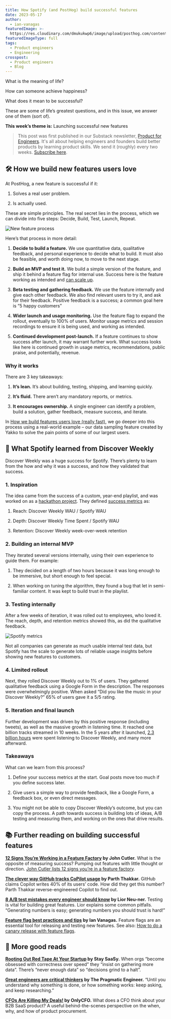```yaml
---
title: How Spotify (and PostHog) build successful features
date: 2023-05-17
author:
  - ian-vanagas
featuredImage: >-
  https://res.cloudinary.com/dmukukwp6/image/upload/posthog.com/contents/images/blog/prodhog.png
featuredImageType: full
tags:
  - Product engineers
  - Engineering
crosspost:
  - Product engineers
  - Blog
---
```


What is the meaning of life?

How can someone achieve happiness?

What does it mean to be successful?

These are some of life’s greatest questions, and in this issue, we answer one of them (sort of).

**This week’s theme is:** Launching successful new features

> This post was first published in our Substack newsletter, [Product for Engineers](https://newsletter.posthog.com/). It's all about helping engineers and founders build better products by learning product skills. We send it (roughly) every two weeks. [Subscribe here](https://newsletter.posthog.com/subscribe).

## 🛠️ How we build new features users love
At PostHog, a new feature is successful if it:

1. Solves a real user problem.

2. Is actually used.

These are simple principles. The real secret lies in the process, which we can divide into five steps: Decide, Build, Test, Launch, Repeat.

![New feature process](https://res.cloudinary.com/dmukukwp6/image/upload/v1710055416/posthog.com/contents/images/blog/build-features-users-love/new-features.jpeg)

Here’s that process in more detail:

1. **Decide to build a feature.** We use quantitative data, qualitative feedback, and personal experience to decide what to build. It must also be feasible, and worth doing now, to move to the next stage.

2. **Build an MVP and test it.** We build a simple version of the feature, and ship it behind a feature flag for internal use. Success here is the feature working as intended and [can scale up](/newsletter/building-a-startup-that-scales).

3. **Beta testing and gathering feedback.** We use the feature internally and give each other feedback. We also find relevant users to try it, and ask for their feedback. Positive feedback is a success; a common goal here is “5 happy customers”

4. **Wider launch and usage monitoring.** Use the feature flag to expand the rollout, eventually to 100% of users. Monitor usage metrics and session recordings to ensure it is being used, and working as intended.

5. **Continued development post-launch.** If a feature continues to show success after launch, it may warrant further work. What success looks like here is continued growth in usage metrics, recommendations, public praise, and potentially, revenue.

### Why it works
There are 3 key takeaways:

1. **It’s lean.** It’s about building, testing, shipping, and learning quickly.

2. **It’s fluid.** There aren’t any mandatory reports, or metrics.

3. **It encourages ownership.** A single engineer can identify a problem, build a solution, gather feedback, measure success, and iterate.

In [How we build features users love (really fast)](/blog/measuring-feature-success), we go deeper into this process using a real-world example – our data sampling feature created by Yakko to solve the pain points of some of our largest users.

## 🎵 What Spotify learned from Discover Weekly
Discover Weekly was a huge success for Spotify. There’s plenty to learn from the how and why it was a success, and how they validated that success.

### 1. Inspiration
The idea came from the success of a custom, year-end playlist, and was worked on as a [hackathon project](https://newsroom.spotify.com/2018-06-05/love-discover-weekly-thank-a-hack-for-that/). They defined [success metrics](https://www.subtraction.com/2015/11/23/spotifys-discover-weekly-from-idea-to-execution/) as:

1. Reach: Discover Weekly WAU / Spotify WAU

2. Depth: Discover Weekly Time Spent / Spotify WAU

3. Retention: Discover Weekly week-over-week retention

### 2. Building an internal MVP
They iterated several versions internally, using their own experience to guide them. For example:

1. They decided on a length of two hours because it was long enough to be immersive, but short enough to feel special.

2. When working on tuning the algorithm, they found a bug that let in semi-familiar content. It was kept to build trust in the playlist.

### 3. Testing internally
After a few weeks of iteration, it was rolled out to employees, who loved it. The reach, depth, and retention metrics showed this, as did the qualitative feedback.

![Spotify metrics](https://res.cloudinary.com/dmukukwp6/image/upload/v1710055416/posthog.com/contents/images/blog/build-features-users-love/spotify.jpeg)

Not all companies can generate as much usable internal test data, but Spotify has the scale to generate lots of reliable usage insights before showing new features to customers.

### 4. Limited rollout
Next, they rolled Discover Weekly out to 1% of users. They gathered qualitative feedback using a Google Form in the description. The responses were overwhelmingly positive. When asked “Did you like the music in your Discover Weekly?” 65% of users gave it a 5/5 rating.

### 5. Iteration and final launch
Further development was driven by this positive response (including tweets), as well as the massive growth in listening time. It reached one billion tracks streamed in 10 weeks. In the 5 years after it launched, [2.3 billion hours](https://newsroom.spotify.com/2020-07-09/spotify-users-have-spent-over-2-3-billion-hours-streaming-discover-weekly-playlists-since-2015/) were spent listening to Discover Weekly, and many more afterward.

### Takeaways
What can we learn from this process?

1. Define your success metrics at the start. Goal posts move too much if you define success later.

2. Give users a simple way to provide feedback, like a Google Form, a feedback box, or even direct messages.

3. You might not be able to copy Discover Weekly’s outcome, but you can copy the process. A path towards success is building lots of ideas, A/B testing and measuring them, and working on the ones that drive results.

## 📚 Further reading on building successful features

**[12 Signs You’re Working in a Feature Factory](https://cutle.fish/blog/12-signs-youre-working-in-a-feature-factory) by John Cutler.**
What is the opposite of measuring success? Pumping out features with little thought or direction. [John Cutler lists 12 signs you’re in a feature factory](https://cutle.fish/blog/12-signs-youre-working-in-a-feature-factory).

**[The clever way GitHub tracks CoPilot usage](https://thakkarparth007.github.io/copilot-explorer/posts/copilot-internals#secret-sauce-3-telemetry) by Parth Thakkar.**
GitHub claims Copilot writes 40% of its users’ code. How did they get this number? Parth Thakkar reverse-engineered Copilot to find out.

**[8 A/B test mistakes every engineer should know](https://posthog.com/blog/ab-testing-mistakes) by Lior Neu-ner.**
Testing is vital for building great features. Lior explains some common pitfalls. “Generating numbers is easy; generating numbers you should trust is hard!”

**[Feature flag best practices and tips](https://posthog.com/blog/feature-flag-best-practices) by Ian Vanagas.**
Feature flags are an essential tool for releasing and testing new features. See also: [How to do a canary release with feature flags](/tutorials/canary-release).

## 🤔 More good reads
**[Rooting Out Red Tape At Your Startup](https://blog.staysaasy.com/p/rooting-out-red-tape-at-your-startup) by Stay SaaSy.**
When orgs “become obsessed with correctness over speed” they “insist on gathering more data”. There’s “never enough data” so “decisions grind to a halt”.

**[Great engineers are critical thinkers](https://blog.pragmaticengineer.com/critical-thinking) by The Pragmatic Engineer.**
“Until you understand why something is done, or how something works: keep asking, and keep researching.”

**[CFOs Are Killing My Deals!](https://www.onlycfo.io/p/cfos-are-killing-my-deals) by OnlyCFO.**
What does a CFO think about your B2B SaaS product? A useful behind-the-scenes perspective on the when, why, and how of product procurement.

<NewsletterForm />
